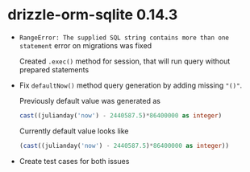 # drizzle-orm-sqlite 0.14.3

- `RangeError: The supplied SQL string contains more than one statement` error on migrations was fixed

    Created `.exec()` method for session, that will run query without prepared statements

- Fix `defaultNow()` method query generation by adding missing `"()"`.

    Previously default value was generated as 
    ```sql
    cast((julianday('now') - 2440587.5)*86400000 as integer)
    ``` 
    
    Currently default value looks like
    ```sql
    (cast((julianday('now') - 2440587.5)*86400000 as integer))
    ```

- Create test cases for both issues